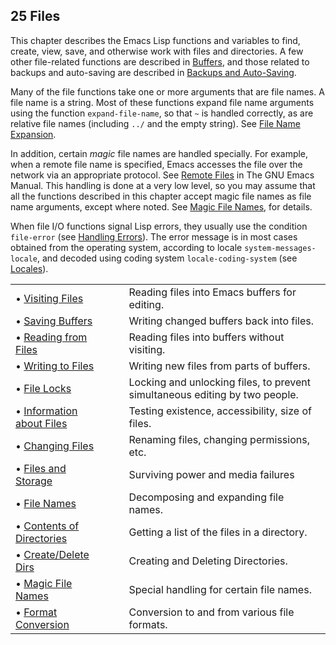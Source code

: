 

## 25 Files

This chapter describes the Emacs Lisp functions and variables to find, create, view, save, and otherwise work with files and directories. A few other file-related functions are described in [Buffers](Buffers.html), and those related to backups and auto-saving are described in [Backups and Auto-Saving](Backups-and-Auto_002dSaving.html).

Many of the file functions take one or more arguments that are file names. A file name is a string. Most of these functions expand file name arguments using the function `expand-file-name`, so that `~` is handled correctly, as are relative file names (including `../` and the empty string). See [File Name Expansion](File-Name-Expansion.html).

In addition, certain *magic* file names are handled specially. For example, when a remote file name is specified, Emacs accesses the file over the network via an appropriate protocol. See [Remote Files](https://www.gnu.org/software/emacs/manual/html_node/emacs/Remote-Files.html#Remote-Files) in The GNU Emacs Manual. This handling is done at a very low level, so you may assume that all the functions described in this chapter accept magic file names as file name arguments, except where noted. See [Magic File Names](Magic-File-Names.html), for details.

When file I/O functions signal Lisp errors, they usually use the condition `file-error` (see [Handling Errors](Handling-Errors.html)). The error message is in most cases obtained from the operating system, according to locale `system-messages-locale`, and decoded using coding system `locale-coding-system` (see [Locales](Locales.html)).

|                                                           |    |                                                                             |
| :-------------------------------------------------------- | -- | :-------------------------------------------------------------------------- |
| • [Visiting Files](Visiting-Files.html)                   |    | Reading files into Emacs buffers for editing.                               |
| • [Saving Buffers](Saving-Buffers.html)                   |    | Writing changed buffers back into files.                                    |
| • [Reading from Files](Reading-from-Files.html)           |    | Reading files into buffers without visiting.                                |
| • [Writing to Files](Writing-to-Files.html)               |    | Writing new files from parts of buffers.                                    |
| • [File Locks](File-Locks.html)                           |    | Locking and unlocking files, to prevent simultaneous editing by two people. |
| • [Information about Files](Information-about-Files.html) |    | Testing existence, accessibility, size of files.                            |
| • [Changing Files](Changing-Files.html)                   |    | Renaming files, changing permissions, etc.                                  |
| • [Files and Storage](Files-and-Storage.html)             |    | Surviving power and media failures                                          |
| • [File Names](File-Names.html)                           |    | Decomposing and expanding file names.                                       |
| • [Contents of Directories](Contents-of-Directories.html) |    | Getting a list of the files in a directory.                                 |
| • [Create/Delete Dirs](Create_002fDelete-Dirs.html)       |    | Creating and Deleting Directories.                                          |
| • [Magic File Names](Magic-File-Names.html)               |    | Special handling for certain file names.                                    |
| • [Format Conversion](Format-Conversion.html)             |    | Conversion to and from various file formats.                                |
